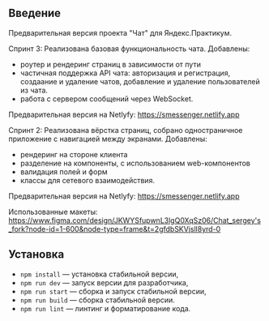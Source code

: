 ## Введение

Предварительная версия проекта "Чат" для Яндекс.Практикум.

Спринт 3:
Реализована базовая функциональность чата.
Добавлены:

- роутер и рендеринг страниц в зависимости от пути
- частичная поддержка API чата: авторизация и регистрация, создаание и удаление чатов, добавление и удаление пользователей из чата.
- работа с сервером сообщений через WebSocket.

Предварительная версия на Netlyfy: https://smessenger.netlify.app

Спринт 2:
Реализована вёрстка страниц, собрано одностраничное приложение с навигацией между экранами.
Добавлены:

-   рендеринг на стороне клиента
-   разделение на компоненты, с использованием web-компонентов
-   валидация полей и форм
-   классы для сетевого взаимодействия.

Предварительная версия на Netlyfy: https://smessenger.netlify.app

Использованные макеты: https://www.figma.com/design/JKWYSfupwnL3lgQ0XqSz06/Chat_sergey's_fork?node-id=1-600&node-type=frame&t=2gfdbSKVjsll8yrd-0

## Установка

-   `npm install` — установка стабильной версии,
-   `npm run dev` — запуск версии для разработчика,
-   `npm run start` — сборка и запуск стабильной версии,
-   `npm run build` — сборка стабильной версии.
-   `npm run lint` — линтинг и форматирование кода.

